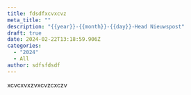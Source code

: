 ```yaml
---
title: fdsdfxcvxcvz
meta_title: ""
description: "{{year}}-{{month}}-{{day}}-Head Nieuwspost"
draft: true
date: 2024-02-22T13:18:59.906Z
categories:
  - "2024"
  - All
author: sdfsfdsdf
---
```

xcvcxvxzvxcvzcxczv
